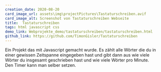 ```yaml
---
creation_date: 2020-08-20
card_image_url: assets\img\projectPictures\Tastaturschreiben.avif
card_image_alt: Screenshot von Tastaturschreiben Webseite
title:  Tastaturschreiben
tags: html javascript css
demo_link: Webprojekte_demo/tastaturschreiben/tastaturschreiben.html
github_link: https://github.com/TimonGisler/Tastaturschreiben
---
```


Ein Projekt das mit Javascript gemacht wurde. Es zählt alle Wörter die du in einer gewissen Zeitspanne eingegeben hast und gibt dann aus wie viele Wörter du insgesamt geschrieben hast und wie viele Wörter pro Minute. Den Timer kann man selber setzen.